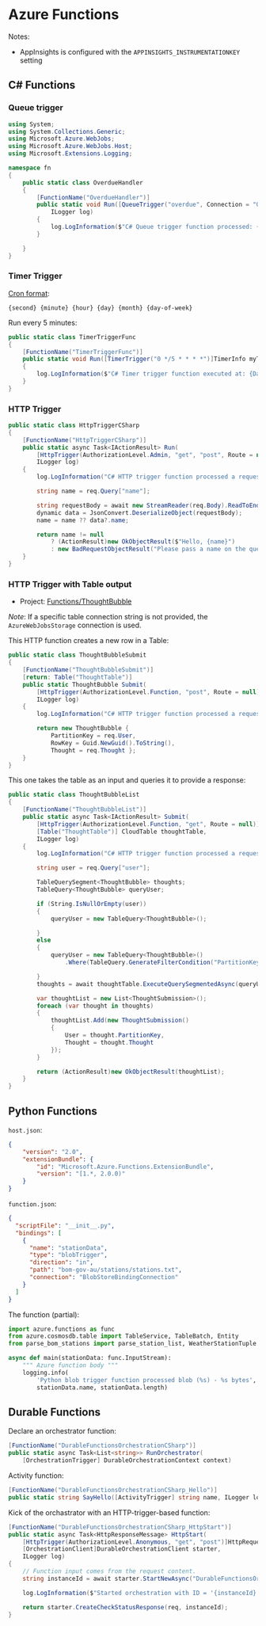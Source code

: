 # Azure Functions

Notes:

- AppInsights is configured with the `APPINSIGHTS_INSTRUMENTATIONKEY` setting

## C# Functions

### Queue trigger

```C#
using System;
using System.Collections.Generic;
using Microsoft.Azure.WebJobs;
using Microsoft.Azure.WebJobs.Host;
using Microsoft.Extensions.Logging;

namespace fn
{
    public static class OverdueHandler
    {
        [FunctionName("OverdueHandler")]
        public static void Run([QueueTrigger("overdue", Connection = "QueueStorageConnection")]string myQueueItem,
            ILogger log)
        {
            log.LogInformation($"C# Queue trigger function processed: {myQueueItem}");
        }

    }
}
```

### Timer Trigger

[Cron format](https://docs.microsoft.com/en-us/azure/azure-functions/functions-bindings-timer?tabs=csharp#ncrontab-expressions):

    {second} {minute} {hour} {day} {month} {day-of-week}

Run every 5 minutes:

```C#
public static class TimerTriggerFunc
{
    [FunctionName("TimerTriggerFunc")]
    public static void Run([TimerTrigger("0 */5 * * * *")]TimerInfo myTimer, ILogger log)
    {
        log.LogInformation($"C# Timer trigger function executed at: {DateTime.Now}");
    }
}
```

### HTTP Trigger

```C#
public static class HttpTriggerCSharp
{
    [FunctionName("HttpTriggerCSharp")]
    public static async Task<IActionResult> Run(
        [HttpTrigger(AuthorizationLevel.Admin, "get", "post", Route = null)] HttpRequest req,
        ILogger log)
    {
        log.LogInformation("C# HTTP trigger function processed a request.");

        string name = req.Query["name"];

        string requestBody = await new StreamReader(req.Body).ReadToEndAsync();
        dynamic data = JsonConvert.DeserializeObject(requestBody);
        name = name ?? data?.name;

        return name != null
            ? (ActionResult)new OkObjectResult($"Hello, {name}")
            : new BadRequestObjectResult("Please pass a name on the query string or in the request body");
    }
}
```

### HTTP Trigger with Table output

* Project: [Functions/ThoughtBubble](Functions/ThoughtBubble)

_Note_: If a specific table connection string is not provided, the
`AzureWebJobsStorage` connection is used.

This HTTP function creates a new row in a Table:

```C#
public static class ThoughtBubbleSubmit
{
    [FunctionName("ThoughtBubbleSubmit")]
    [return: Table("ThoughtTable")]
    public static ThoughtBubble Submit(
        [HttpTrigger(AuthorizationLevel.Function, "post", Route = null)] ThoughtSubmission req,
        ILogger log)
    {
        log.LogInformation("C# HTTP trigger function processed a request.");

        return new ThoughtBubble {
            PartitionKey = req.User,
            RowKey = Guid.NewGuid().ToString(),
            Thought = req.Thought };
    }
}
```

This one takes the table as an input and queries it to provide a response:

```C#
public static class ThoughtBubbleList
{
    [FunctionName("ThoughtBubbleList")]
    public static async Task<IActionResult> Submit(
        [HttpTrigger(AuthorizationLevel.Function, "get", Route = null)] HttpRequest req,
        [Table("ThoughtTable")] CloudTable thoughtTable,
        ILogger log)
    {
        log.LogInformation("C# HTTP trigger function processed a request.");

        string user = req.Query["user"];

        TableQuerySegment<ThoughtBubble> thoughts;
        TableQuery<ThoughtBubble> queryUser;

        if (String.IsNullOrEmpty(user))
        {
            queryUser = new TableQuery<ThoughtBubble>();

        }
        else
        {
            queryUser = new TableQuery<ThoughtBubble>()
                .Where(TableQuery.GenerateFilterCondition("PartitionKey", QueryComparisons.Equal, user));

        }
        thoughts = await thoughtTable.ExecuteQuerySegmentedAsync(queryUser, null);

        var thoughtList = new List<ThoughtSubmission>();
        foreach (var thought in thoughts)
        {
            thoughtList.Add(new ThoughtSubmission()
            {
                User = thought.PartitionKey,
                Thought = thought.Thought
            });
        }

        return (ActionResult)new OkObjectResult(thoughtList);
    }
}
```

## Python Functions

`host.json`:

```json
{
    "version": "2.0",
    "extensionBundle": {
        "id": "Microsoft.Azure.Functions.ExtensionBundle",
        "version": "[1.*, 2.0.0)"
    }
}
```

`function.json`:

```json
{
  "scriptFile": "__init__.py",
  "bindings": [
    {
      "name": "stationData",
      "type": "blobTrigger",
      "direction": "in",
      "path": "bom-gov-au/stations/stations.txt",
      "connection": "BlobStoreBindingConnection"
    }
  ]
}
```

The function (partial):

```python
import azure.functions as func
from azure.cosmosdb.table import TableService, TableBatch, Entity
from parse_bom_stations import parse_station_list, WeatherStationTuple

async def main(stationData: func.InputStream):
    """ Azure function body """
    logging.info(
        'Python blob trigger function processed blob (%s) - %s bytes',
        stationData.name, stationData.length)
```

## Durable Functions

Declare an orchestrator function:

```C#
[FunctionName("DurableFunctionsOrchestrationCSharp")]
public static async Task<List<string>> RunOrchestrator(
    [OrchestrationTrigger] DurableOrchestrationContext context)
```

Activity function:

```C#
[FunctionName("DurableFunctionsOrchestrationCSharp_Hello")]
public static string SayHello([ActivityTrigger] string name, ILogger log)
```

Kick of the orchastrator with an HTTP-trigger-based function:

```C#
[FunctionName("DurableFunctionsOrchestrationCSharp_HttpStart")]
public static async Task<HttpResponseMessage> HttpStart(
    [HttpTrigger(AuthorizationLevel.Anonymous, "get", "post")]HttpRequestMessage req,
    [OrchestrationClient]DurableOrchestrationClient starter,
    ILogger log)
{
    // Function input comes from the request content.
    string instanceId = await starter.StartNewAsync("DurableFunctionsOrchestrationCSharp", null);

    log.LogInformation($"Started orchestration with ID = '{instanceId}'.");

    return starter.CreateCheckStatusResponse(req, instanceId);
}
```
